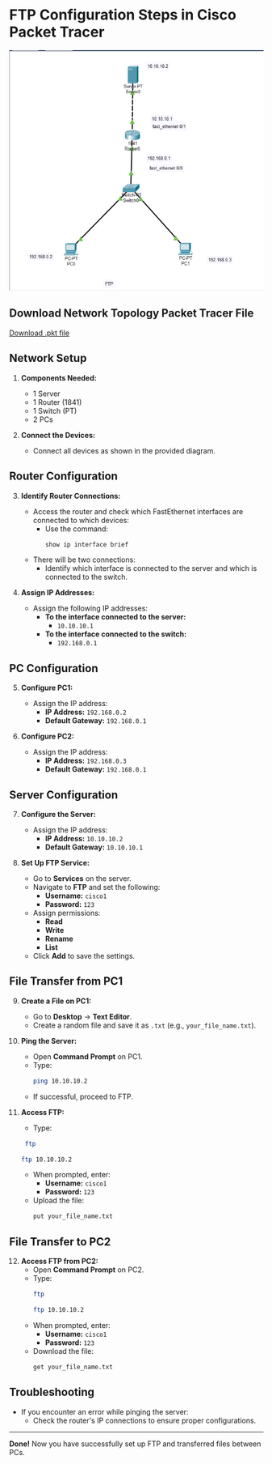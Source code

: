 # **FTP Configuration Steps in Cisco Packet Tracer**

![FTP Setup](./images/ftp.png)

## **Download Network Topology Packet Tracer File**

[Download .pkt file](./ftp.pkt)

## **Network Setup**

1. **Components Needed:**
   - 1 Server
   - 1 Router (1841)
   - 1 Switch (PT)
   - 2 PCs

2. **Connect the Devices:**
   - Connect all devices as shown in the provided diagram.

## **Router Configuration**

3. **Identify Router Connections:**
   - Access the router and check which FastEthernet interfaces are connected to which devices:
     - Use the command: 
       ```bash
       show ip interface brief
       ```
   - There will be two connections:
     - Identify which interface is connected to the server and which is connected to the switch.

4. **Assign IP Addresses:**
   - Assign the following IP addresses:
     - **To the interface connected to the server:** 
       - `10.10.10.1`
     - **To the interface connected to the switch:** 
       - `192.168.0.1`

## **PC Configuration**

5. **Configure PC1:**
   - Assign the IP address:
     - **IP Address:** `192.168.0.2`
     - **Default Gateway:** `192.168.0.1`

6. **Configure PC2:**
   - Assign the IP address:
     - **IP Address:** `192.168.0.3`
     - **Default Gateway:** `192.168.0.1`

## **Server Configuration**

7. **Configure the Server:**
   - Assign the IP address:
     - **IP Address:** `10.10.10.2`
     - **Default Gateway:** `10.10.10.1`

8. **Set Up FTP Service:**
   - Go to **Services** on the server.
   - Navigate to **FTP** and set the following:
     - **Username:** `cisco1`
     - **Password:** `123`
   - Assign permissions:
     - **Read**
     - **Write**
     - **Rename**
     - **List**
   - Click **Add** to save the settings.

## **File Transfer from PC1**

9. **Create a File on PC1:**
   - Go to **Desktop** → **Text Editor**.
   - Create a random file and save it as `.txt` (e.g., `your_file_name.txt`).

10. **Ping the Server:**
    - Open **Command Prompt** on PC1.
    - Type:
      ```bash
      ping 10.10.10.2
      ```
    - If successful, proceed to FTP.

11. **Access FTP:**
    - Type:
     ```bash
      ftp
      ```
      ```bash
      ftp 10.10.10.2
      ```
    - When prompted, enter:
      - **Username:** `cisco1`
      - **Password:** `123`
    - Upload the file:
      ```bash
      put your_file_name.txt
      ```

## **File Transfer to PC2**

12. **Access FTP from PC2:**
    - Open **Command Prompt** on PC2.
    - Type:
      ```bash
      ftp
      ```
      ```bash
      ftp 10.10.10.2
      ```
    - When prompted, enter:
      - **Username:** `cisco1`
      - **Password:** `123`
    - Download the file:
      ```bash
      get your_file_name.txt
      ```

## **Troubleshooting**

- If you encounter an error while pinging the server:
  - Check the router's IP connections to ensure proper configurations.

---

**Done!** Now you have successfully set up FTP and transferred files between PCs.
